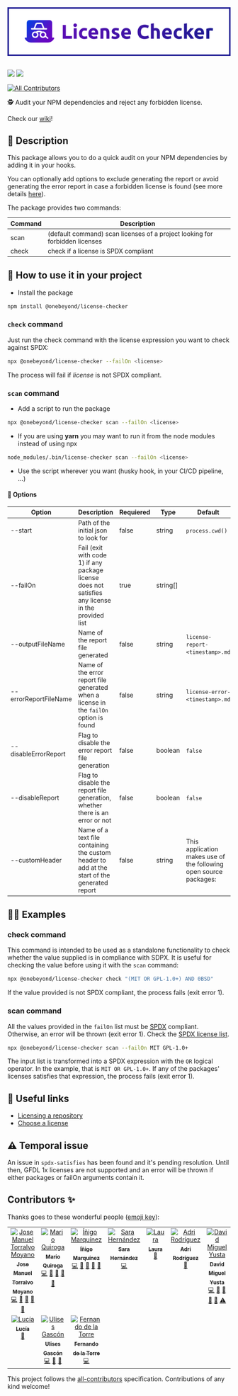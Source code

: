 <div style="display:flex; align-items:center; justify-content:center">
  <img alt="logo" src="./assets/banner-with-border.svg" width="100%" />
</div>

<br />

<a href="https://codeclimate.com/github/onebeyond/license-checker/maintainability"><img src="https://api.codeclimate.com/v1/badges/b82d888950f7f1b3f6a7/maintainability" /></a>
<a href="https://codeclimate.com/github/onebeyond/license-checker/test_coverage"><img src="https://api.codeclimate.com/v1/badges/b82d888950f7f1b3f6a7/test_coverage" /></a>
<!-- ALL-CONTRIBUTORS-BADGE:START - Do not remove or modify this section -->
[![All Contributors](https://img.shields.io/badge/all_contributors-10-orange.svg?style=flat-square)](#contributors-)
<!-- ALL-CONTRIBUTORS-BADGE:END -->

🕵️ Audit your NPM dependencies and reject any forbidden license.

Check our [wiki](https://github.com/onebeyond/license-checker/wiki)!

## 📝 Description

This package allows you to do a quick audit on your NPM dependencies by adding it in your hooks.

You can optionally add options to exclude generating the report or avoid generating the error report in case a forbidden license is found (see more details [here](#options)).

The package provides two commands:

| Command | Description |
|---|----|
| scan | (default command) scan licenses of a project looking for forbidden licenses |
| check | check if a license is SPDX compliant |

## 🔎 How to use it in your project

- Install the package

```sh
npm install @onebeyond/license-checker
```

### `check` command

Just run the check command with the license expression you want to check against SPDX:

```sh
npx @onebeyond/license-checker --failOn <license>
```

The process will fail if _license_ is not SPDX compliant. 

### `scan` command

- Add a script to run the package

```sh
npx @onebeyond/license-checker scan --failOn <license>
```

- If you are using **yarn** you may want to run it from the node modules instead of using npx

```sh
node_modules/.bin/license-checker scan --failOn <license>
```

- Use the script wherever you want (husky hook, in your CI/CD pipeline, ...)

#### 🚩 <a name="options"></a>Options

| Option | Description | Requiered | Type | Default |
|---|---|---|---|---|
| --start | Path of the initial json to look for | false | string | `process.cwd()` |
| --failOn | Fail (exit with code 1) if any package license does not satisfies any license in the provided list | true | string[] |  |
| --outputFileName | Name of the report file generated | false | string | `license-report-<timestamp>.md` |
| --errorReportFileName | Name of the error report file generated when a license in the `failOn` option is found | false | string | `license-error-<timestamp>.md` |
| --disableErrorReport | Flag to disable the error report file generation | false | boolean  | `false` |
| --disableReport | Flag to disable the report file generation, whether there is an error or not | false | boolean | `false` |
| --customHeader | Name of a text file containing the custom header to add at the start of the generated report | false | string | This application makes use of the following open source packages: |

## 🧑‍💻 <a name="examples"></a>Examples

### check command

This command is intended to be used as a standalone functionality to check whether the value supplied is in compliance with SDPX. It is useful for checking the value before using it with the `scan` command:

```sh
npx @onebeyond/license-checker check "(MIT OR GPL-1.0+) AND 0BSD"
```

If the value provided is not SPDX compliant, the process fails (exit error 1).

### scan command

All the values provided in the `failOn` list must be [SPDX](https://spdx.dev/specifications/) compliant. Otherwise, an error will be thrown (exit error 1). 
Check the [SPDX license list](https://spdx.org/licenses/).

```sh
npx @onebeyond/license-checker scan --failOn MIT GPL-1.0+
```

The input list is transformed into a SPDX expression with the `OR` logical operator. In the example, that is `MIT OR GPL-1.0+`.
If any of the packages' licenses satisfies that expression, the process fails (exit error 1).

## 🔗 Useful links

- [Licensing a repository](https://docs.github.com/en/github/creating-cloning-and-archiving-repositories/licensing-a-repository)
- [Choose a license](https://choosealicense.com/appendix/)

## ⚠️ Temporal issue

An issue in `spdx-satisfies` has been found and it's pending resolution. Until then, GFDL 1x licenses are not supported and an error will be thrown if either packages or failOn arguments contain it. 

## Contributors ✨

Thanks goes to these wonderful people ([emoji key](https://allcontributors.org/docs/en/emoji-key)):

<!-- ALL-CONTRIBUTORS-LIST:START - Do not remove or modify this section -->
<!-- prettier-ignore-start -->
<!-- markdownlint-disable -->
<table>
  <tbody>
    <tr>
      <td align="center" valign="top" width="14.28%"><a href="https://github.com/jmtorralvo"><img src="https://avatars.githubusercontent.com/u/6839860?v=4?s=100" width="100px;" alt="Jose Manuel Torralvo Moyano"/><br /><sub><b>Jose Manuel Torralvo Moyano</b></sub></a><br /><a href="https://github.com/onebeyond/license-checker/commits?author=jmtorralvo" title="Code">💻</a> <a href="https://github.com/onebeyond/license-checker/commits?author=jmtorralvo" title="Documentation">📖</a> <a href="#ideas-jmtorralvo" title="Ideas, Planning, & Feedback">🤔</a> <a href="#maintenance-jmtorralvo" title="Maintenance">🚧</a> <a href="https://github.com/onebeyond/license-checker/pulls?q=is%3Apr+reviewed-by%3Ajmtorralvo" title="Reviewed Pull Requests">👀</a></td>
      <td align="center" valign="top" width="14.28%"><a href="https://github.com/MarioQuiroga32"><img src="https://avatars.githubusercontent.com/u/43605474?v=4?s=100" width="100px;" alt="Mario Quiroga"/><br /><sub><b>Mario Quiroga</b></sub></a><br /><a href="https://github.com/onebeyond/license-checker/commits?author=MarioQuiroga32" title="Code">💻</a> <a href="https://github.com/onebeyond/license-checker/commits?author=MarioQuiroga32" title="Documentation">📖</a> <a href="#ideas-MarioQuiroga32" title="Ideas, Planning, & Feedback">🤔</a> <a href="#maintenance-MarioQuiroga32" title="Maintenance">🚧</a> <a href="https://github.com/onebeyond/license-checker/pulls?q=is%3Apr+reviewed-by%3AMarioQuiroga32" title="Reviewed Pull Requests">👀</a></td>
      <td align="center" valign="top" width="14.28%"><a href="https://github.com/inigomarquinez"><img src="https://avatars.githubusercontent.com/u/25435858?v=4?s=100" width="100px;" alt="Íñigo Marquínez"/><br /><sub><b>Íñigo Marquínez</b></sub></a><br /><a href="https://github.com/onebeyond/license-checker/commits?author=inigomarquinez" title="Code">💻</a> <a href="https://github.com/onebeyond/license-checker/commits?author=inigomarquinez" title="Documentation">📖</a> <a href="#ideas-inigomarquinez" title="Ideas, Planning, & Feedback">🤔</a> <a href="#maintenance-inigomarquinez" title="Maintenance">🚧</a> <a href="https://github.com/onebeyond/license-checker/pulls?q=is%3Apr+reviewed-by%3Ainigomarquinez" title="Reviewed Pull Requests">👀</a></td>
      <td align="center" valign="top" width="14.28%"><a href="https://github.com/LonelyPrincess"><img src="https://avatars.githubusercontent.com/u/17673317?v=4?s=100" width="100px;" alt="Sara Hernández"/><br /><sub><b>Sara Hernández</b></sub></a><br /><a href="https://github.com/onebeyond/license-checker/commits?author=LonelyPrincess" title="Code">💻</a></td>
      <td align="center" valign="top" width="14.28%"><a href="https://github.com/dustytrinkets"><img src="https://avatars.githubusercontent.com/u/18383417?v=4?s=100" width="100px;" alt="Laura"/><br /><sub><b>Laura</b></sub></a><br /><a href="https://github.com/onebeyond/license-checker/pulls?q=is%3Apr+reviewed-by%3Adustytrinkets" title="Reviewed Pull Requests">👀</a></td>
      <td align="center" valign="top" width="14.28%"><a href="https://github.com/ardguezsoc"><img src="https://avatars.githubusercontent.com/u/79102959?v=4?s=100" width="100px;" alt="Adri Rodríguez "/><br /><sub><b>Adri Rodríguez </b></sub></a><br /><a href="https://github.com/onebeyond/license-checker/pulls?q=is%3Apr+reviewed-by%3Aardguezsoc" title="Reviewed Pull Requests">👀</a></td>
      <td align="center" valign="top" width="14.28%"><a href="https://github.com/neodmy"><img src="https://avatars.githubusercontent.com/u/36865163?v=4?s=100" width="100px;" alt="David Miguel Yusta"/><br /><sub><b>David Miguel Yusta</b></sub></a><br /><a href="https://github.com/onebeyond/license-checker/commits?author=neodmy" title="Code">💻</a> <a href="https://github.com/onebeyond/license-checker/commits?author=neodmy" title="Documentation">📖</a> <a href="#ideas-neodmy" title="Ideas, Planning, & Feedback">🤔</a> <a href="#maintenance-neodmy" title="Maintenance">🚧</a> <a href="https://github.com/onebeyond/license-checker/pulls?q=is%3Apr+reviewed-by%3Aneodmy" title="Reviewed Pull Requests">👀</a> <a href="https://github.com/onebeyond/license-checker/commits?author=neodmy" title="Tests">⚠️</a></td>
    </tr>
    <tr>
      <td align="center" valign="top" width="14.28%"><a href="https://github.com/lcruz45"><img src="https://avatars.githubusercontent.com/u/91122266?v=4?s=100" width="100px;" alt="Lucía"/><br /><sub><b>Lucía</b></sub></a><br /><a href="#design-lcruz45" title="Design">🎨</a></td>
      <td align="center" valign="top" width="14.28%"><a href="https://ulisesgascon.com/"><img src="https://avatars.githubusercontent.com/u/5110813?v=4?s=100" width="100px;" alt="Ulises Gascón"/><br /><sub><b>Ulises Gascón</b></sub></a><br /><a href="https://github.com/onebeyond/license-checker/commits?author=UlisesGascon" title="Code">💻</a> <a href="https://github.com/onebeyond/license-checker/commits?author=UlisesGascon" title="Documentation">📖</a> <a href="#maintenance-UlisesGascon" title="Maintenance">🚧</a></td>
      <td align="center" valign="top" width="14.28%"><a href="https://www.one-beyond.com/"><img src="https://avatars.githubusercontent.com/u/50929081?v=4?s=100" width="100px;" alt="Fernando de la Torre"/><br /><sub><b>Fernando de la Torre</b></sub></a><br /><a href="https://github.com/onebeyond/license-checker/commits?author=nanotower" title="Code">💻</a></td>
    </tr>
  </tbody>
</table>

<!-- markdownlint-restore -->
<!-- prettier-ignore-end -->

<!-- ALL-CONTRIBUTORS-LIST:END -->

This project follows the [all-contributors](https://github.com/all-contributors/all-contributors) specification. Contributions of any kind welcome!
